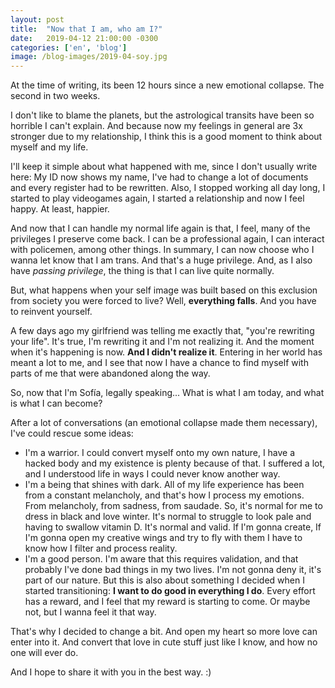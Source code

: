 ```yaml
---
layout: post
title:  "Now that I am, who am I?"
date:   2019-04-12 21:00:00 -0300
categories: ['en', 'blog']
image: /blog-images/2019-04-soy.jpg
---
```


At the time of writing, its been 12 hours since a new emotional collapse. The second in two weeks.

I don't like to blame the planets, but the astrological transits have been so horrible I can't explain. And because now my feelings in general are 3x stronger due to my relationship, I think this is a good moment to think about myself and my life.

I'll keep it simple about what happened with me, since I don't usually write here: My ID now shows my name, I've had to change a lot of documents and every register had to be rewritten. Also, I stopped working all day long, I started to play videogames again, I started a relationship and now I feel happy. At least, happier.

And now that I can handle my normal life again is that, I feel, many of the privileges I preserve come back. I can be a professional again, I can interact with policemen, among other things. In summary, I can now choose who I wanna let know that I am trans. And that's a huge privilege. And, as I also have *passing privilege*, the thing is that I can live quite normally.

But, what happens when your self image was built based on this exclusion from society you were forced to live? Well, **everything falls**. And you have to reinvent yourself.

A few days ago my girlfriend was telling me exactly that, "you're rewriting your life". It's true, I'm rewriting it and I'm not realizing it. And the moment when it's happening is now. **And I didn't realize it**. Entering in her world has meant a lot to me, and I see that now I have a chance to find myself with parts of me that were abandoned along the way.

So, now that I'm Sofía, legally speaking... What is what I am today, and what is what I can become?

After a lot of conversations (an emotional collapse made them necessary), I've could rescue some ideas:

- I'm a warrior. I could convert myself onto my own nature, I have a hacked body and my existence is plenty because of that. I suffered a lot, and I understood life in ways I could never know another way.
- I'm a being that shines with dark. All of my life experience has been from a constant melancholy, and that's how I process my emotions. From melancholy, from sadness, from saudade. So, it's normal for me to dress in black and love winter. It's normal to struggle to look pale and having to swallow vitamin D. It's normal and valid. If I'm gonna create, If I'm gonna open my creative wings and try to fly with them I have to know how I filter and process reality.
- I'm a good person. I'm aware that this requires validation, and that probably I've done bad things in my two lives. I'm not gonna deny it, it's part of our nature. But this is also about something I decided when I started transitioning: **I want to do good in everything I do**. Every effort has a reward, and I feel that my reward is starting to come. Or maybe not, but I wanna feel it that way.

That's why I decided to change a bit. And open my heart so more love can enter into it. And convert that love in cute stuff just like I know, and how no one will ever do.

And I hope to share it with you in the best way. :)
